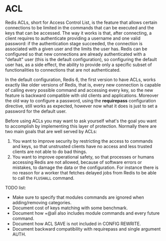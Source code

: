 # ACL

Redis ACLs, short for Access Control List, is the feature that allows certain
connections to be limited in the commands that can be executed and the keys
that can be accessed. The way it works is that, after connecting, a client
requires to authenticate providing a username and one valid password: if
the authentication stage succeeded, the connection is associated with a given
user and the limits the user has. Redis can be configured so that new
connections are already authenticated with a "default" user (this is the
default configuration), so configuring the default user has, as a side effect,
the ability to provide only a specific subset of functionalities to connections
that are not authenticated.

In the default configuration, Redis 6, the first version to have ACLs, works
exactly like older versions of Redis, that is, every new connection is
capable of calling every possible command and accessing every key, so the
new feature is backward compatible with old clients and applications. Moreover
the old way to configure a password, using the **requirepass** configuration
directive, still works as expected, however now what it does is just to
set a password for the default user.

Before using ACLs you may want to ask yourself what's the goal you want to
accomplish by implementing this layer of protection. Normally there are
two main goals that are well served by ACLs:

1. You want to improve security by restricting the access to commands and keys, so that unstrusted clients have no access and less trusted clients are not able to do bad things.
2. You want to improve operational safety, so that processes or humans accessing Redis are not allowed, because of software errors or mistakes, to damage the data or the configuration. For instance there is no reason for a worker that fetches delayed jobs from Redis to be able to call the `FLUSHALL` command.

TODO list:

* Make sure to specify that modules commands are ignored when adding/removing categories.
* Document cost of keys matching with some benchmark.
* Document how +@all also includes module commands and every future command.
* Document how ACL SAVE is not included in CONFIG REWRITE.
* Document backward compatibility with requirepass and single argument AUTH.
